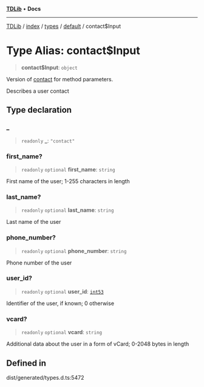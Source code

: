 [**TDLib**](../../../../../../README.md) • **Docs**

***

[TDLib](../../../../../../modules.md) / [index](../../../../../README.md) / [types](../../../README.md) / [default](../README.md) / contact$Input

# Type Alias: contact$Input

> **contact$Input**: `object`

Version of [contact](contact-1.md) for method parameters.

Describes a user contact

## Type declaration

### \_

> `readonly` **\_**: `"contact"`

### first\_name?

> `readonly` `optional` **first\_name**: `string`

First name of the user; 1-255 characters in length

### last\_name?

> `readonly` `optional` **last\_name**: `string`

Last name of the user

### phone\_number?

> `readonly` `optional` **phone\_number**: `string`

Phone number of the user

### user\_id?

> `readonly` `optional` **user\_id**: [`int53`](int53-1.md)

Identifier of the user, if known; 0 otherwise

### vcard?

> `readonly` `optional` **vcard**: `string`

Additional data about the user in a form of vCard; 0-2048 bytes in length

## Defined in

dist/generated/types.d.ts:5472
